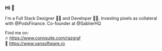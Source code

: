 ### Hi 👋

I'm a Full Stack Designer 👨‍🎨 and Developer 👨‍💻. Investing pixels as collateral with @PodsFinance. Co-founder at @SablierHQ

Find me on:  
🔥 https://www.connsuite.com/razgraf  
💼 https://www.vansoftware.ro

<!--
**razgraf/razgraf** is a ✨ _special_ ✨ repository because its `README.md` (this file) appears on your GitHub profile.

Here are some ideas to get you started:

- 🔭 I’m currently working on ...
- 🌱 I’m currently learning ...
- 👯 I’m looking to collaborate on ...
- 🤔 I’m looking for help with ...
- 💬 Ask me about ...
- 📫 How to reach me: ...
- 😄 Pronouns: ...
- ⚡ Fun fact: ...
-->
